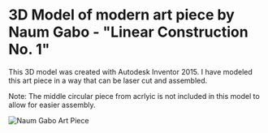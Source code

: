 # 3D Model of modern art piece by Naum Gabo - "Linear Construction No. 1"

This 3D model was created with Autodesk Inventor 2015. I have modeled this art piece in a way that can be laser cut and assembled.

Note: The middle circular piece from acrlyic is not included in this model to allow for easier assembly.

![Naum Gabo Art Piece](http://www.phillipscollection.org/research/american_art/artwork/images/Gabo-LinearConstruction.jpg)
